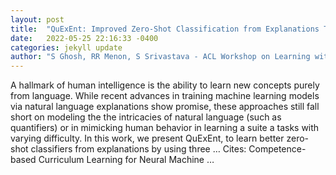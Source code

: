 ```yaml
---
layout: post
title:  "QuExEnt: Improved Zero-Shot Classification from Explanations Through Quantifier Modeling and Curriculum Learning"
date:   2022-05-25 22:16:33 -0400
categories: jekyll update
author: "S Ghosh, RR Menon, S Srivastava - ACL Workshop on Learning with Natural …, 2022"
---
```

A hallmark of human intelligence is the ability to learn new concepts purely from language. While recent advances in training machine learning models via natural language explanations show promise, these approaches still fall short on modeling the the intricacies of natural language (such as quantifiers) or in mimicking human behavior in learning a suite a tasks with varying difficulty. In this work, we present QuExEnt, to learn better zero-shot classifiers from explanations by using three … Cites: ‪Competence-based Curriculum Learning for Neural Machine …‬